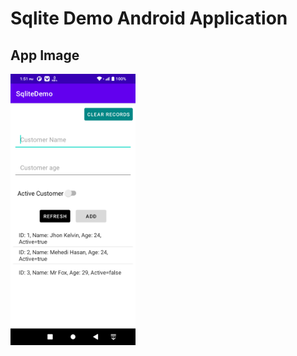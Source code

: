 # Sqlite Demo Android Application

## App Image

<img src="https://github.com/mehedi-softdev/sqlite-demo-andorid-app/blob/main/screenshots/app_image.png" width="200">
